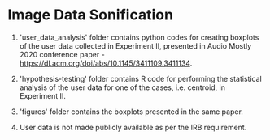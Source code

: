 # Image Data Sonification

1. 'user_data_analysis' folder contains python codes for creating boxplots of the user data collected in Experiment II, presented in Audio Mostly 2020 conference paper - https://dl.acm.org/doi/abs/10.1145/3411109.3411134.

2. 'hypothesis-testing' folder contains R code for performing the statistical analysis of the user data for one of the cases, i.e. centroid, in Experiment II.

3. 'figures' folder contains the boxplots presented in the same paper.

4. User data is not made publicly available as per the IRB requirement.
